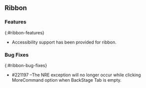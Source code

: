 ## Ribbon

### Features
{:#ribbon-features}
* Accessibility support has been provided for ribbon.

### Bug Fixes
{:#ribbon-bug-fixes}

* #221197 –The NRE exception will no longer occur while clicking MoreCommand option when BackStage Tab is empty.